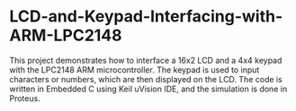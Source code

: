 # LCD-and-Keypad-Interfacing-with-ARM-LPC2148
This project demonstrates how to interface a 16x2 LCD and a 4x4 keypad with the LPC2148 ARM microcontroller. The keypad is used to input characters or numbers, which are then displayed on the LCD. The code is written in Embedded C using Keil uVision IDE, and the simulation is done in Proteus.
